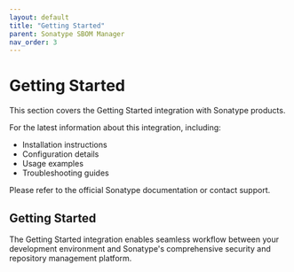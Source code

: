 ```yaml
---
layout: default
title: "Getting Started"
parent: Sonatype SBOM Manager
nav_order: 3
---
```


# Getting Started

This section covers the Getting Started integration with Sonatype products.

For the latest information about this integration, including:

- Installation instructions
- Configuration details  
- Usage examples
- Troubleshooting guides

Please refer to the official Sonatype documentation or contact support.

## Getting Started

The Getting Started integration enables seamless workflow between your development environment and Sonatype's comprehensive security and repository management platform.

